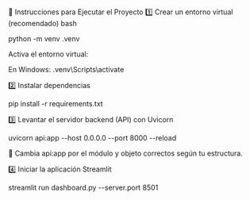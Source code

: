 🚀 Instrucciones para Ejecutar el Proyecto
1️⃣ Crear un entorno virtual (recomendado)
bash

python -m venv .venv

Activa el entorno virtual:

En Windows:
.venv\Scripts\activate

2️⃣ Instalar dependencias

pip install -r requirements.txt

3️⃣ Levantar el servidor backend (API) con Uvicorn

uvicorn api:app --host 0.0.0.0 --port 8000 --reload

🔹 Cambia api:app por el módulo y objeto correctos según tu estructura.

4️⃣ Iniciar la aplicación Streamlit

streamlit run dashboard.py --server.port 8501